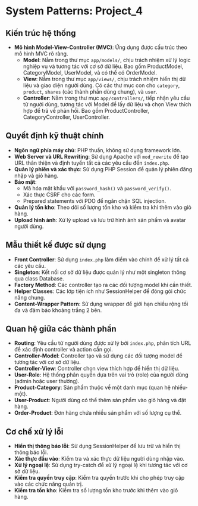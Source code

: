 # System Patterns: Project_4

## Kiến trúc hệ thống
* **Mô hình Model-View-Controller (MVC)**: Ứng dụng được cấu trúc theo mô hình MVC rõ ràng.
  * **Model**: Nằm trong thư mục `app/models/`, chịu trách nhiệm xử lý logic nghiệp vụ và tương tác với cơ sở dữ liệu. Bao gồm ProductModel, CategoryModel, UserModel, và có thể có OrderModel.
  * **View**: Nằm trong thư mục `app/views/`, chịu trách nhiệm hiển thị dữ liệu và giao diện người dùng. Có các thư mục con cho `category`, `product`, `shares` (các thành phần dùng chung), và `user`.
  * **Controller**: Nằm trong thư mục `app/controllers/`, tiếp nhận yêu cầu từ người dùng, tương tác với Model để lấy dữ liệu và chọn View thích hợp để trả về phản hồi. Bao gồm ProductController, CategoryController, UserController.

## Quyết định kỹ thuật chính
* **Ngôn ngữ phía máy chủ**: PHP thuần, không sử dụng framework lớn.
* **Web Server và URL Rewriting**: Sử dụng Apache với `mod_rewrite` để tạo URL thân thiện và định tuyến tất cả các yêu cầu đến `index.php`.
* **Quản lý phiên và xác thực**: Sử dụng PHP Session để quản lý phiên đăng nhập và giỏ hàng.
* **Bảo mật**: 
  * Mã hóa mật khẩu với `password_hash()` và `password_verify()`.
  * Xác thực CSRF cho các form.
  * Prepared statements với PDO để ngăn chặn SQL injection.
* **Quản lý tồn kho**: Theo dõi số lượng tồn kho và kiểm tra khi thêm vào giỏ hàng.
* **Upload hình ảnh**: Xử lý upload và lưu trữ hình ảnh sản phẩm và avatar người dùng.

## Mẫu thiết kế được sử dụng
* **Front Controller**: Sử dụng `index.php` làm điểm vào chính để xử lý tất cả các yêu cầu.
* **Singleton**: Kết nối cơ sở dữ liệu được quản lý như một singleton thông qua class Database.
* **Factory Method**: Các controller tạo ra các đối tượng model khi cần thiết.
* **Helper Classes**: Các lớp tiện ích như SessionHelper để đóng gói chức năng chung.
* **Content-Wrapper Pattern**: Sử dụng wrapper để giới hạn chiều rộng tối đa và đảm bảo khoảng trắng 2 bên.

## Quan hệ giữa các thành phần
* **Routing**: Yêu cầu từ người dùng được xử lý bởi `index.php`, phân tích URL để xác định controller và action cần gọi.
* **Controller-Model**: Controller tạo và sử dụng các đối tượng model để tương tác với cơ sở dữ liệu.
* **Controller-View**: Controller chọn view thích hợp để hiển thị dữ liệu.
* **User-Role**: Hệ thống phân quyền dựa trên vai trò (role) của người dùng (admin hoặc user thường).
* **Product-Category**: Sản phẩm thuộc về một danh mục (quan hệ nhiều-một).
* **User-Product**: Người dùng có thể thêm sản phẩm vào giỏ hàng và đặt hàng.
* **Order-Product**: Đơn hàng chứa nhiều sản phẩm với số lượng cụ thể.

## Cơ chế xử lý lỗi
* **Hiển thị thông báo lỗi**: Sử dụng SessionHelper để lưu trữ và hiển thị thông báo lỗi.
* **Xác thực đầu vào**: Kiểm tra và xác thực dữ liệu người dùng nhập vào.
* **Xử lý ngoại lệ**: Sử dụng try-catch để xử lý ngoại lệ khi tương tác với cơ sở dữ liệu.
* **Kiểm tra quyền truy cập**: Kiểm tra quyền trước khi cho phép truy cập vào các chức năng quản trị.
* **Kiểm tra tồn kho**: Kiểm tra số lượng tồn kho trước khi thêm vào giỏ hàng. 